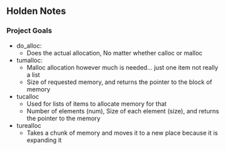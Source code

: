## Holden Notes
### Project Goals
- do_alloc:
    * Does the actual allocation, No matter whether calloc or malloc
- tumalloc:
    * Malloc allocation however much is needed... just one item not really a list
    * Size of requested memory, and returns the pointer to the block of memory
- tucalloc
    * Used for lists of items to allocate memory for that
    * Number of elements (num), Size of each element (size), and returns the pointer to the memory
- turealloc
    * Takes a chunk of memory and moves it to a new place because it is expanding it

